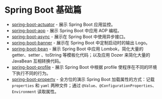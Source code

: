 # Spring Boot 基础篇

- [spring-boot-actuator](https://github.com/dunwu/spring-boot-tutorial/tree/master/codes/core/spring-boot-actuator) - 展示 Spring Boot 应用监控。
- [spring-boot-aop](https://github.com/dunwu/spring-boot-tutorial/tree/master/codes/core/spring-boot-aop) - 展示 Spring Boot 中应用 AOP 编程。
- [spring-boot-async](https://github.com/dunwu/spring-boot-tutorial/tree/master/codes/core/spring-boot-async) - 展示在 Spring Boot 中使用异步接口。
- [spring-boot-banner](https://github.com/dunwu/spring-boot-tutorial/tree/master/codes/core/spring-boot-banner) - 展示在 Spring Boot 中定制启动时的输出 Logo。
- [spring-boot-bean](https://github.com/dunwu/spring-boot-tutorial/tree/master/codes/core/spring-boot-bean) - 展示 Spring Boot 中应用 Lombok，简化大量的 getter、setter 、toString 等模板化代码；以及应用 Dozer 来简化大量的 JavaBean 互相转换代码。
- [spring-boot-profile](https://github.com/dunwu/spring-boot-tutorial/tree/master/codes/core/spring-boot-profile) - 展示 Spring Boot 中根据 profile 使程序在不同的环境下执行不同的行为。
- [spring-boot-property](https://github.com/dunwu/spring-boot-tutorial/tree/master/codes/core/spring-boot-property) - 全方位的演示 Spring Boot 加载属性的方式：记载 `properties` 和 `yaml` 两种文件；通过 `@Value`、`@ConfigurationProperties`、`Environment` 读取属性。
